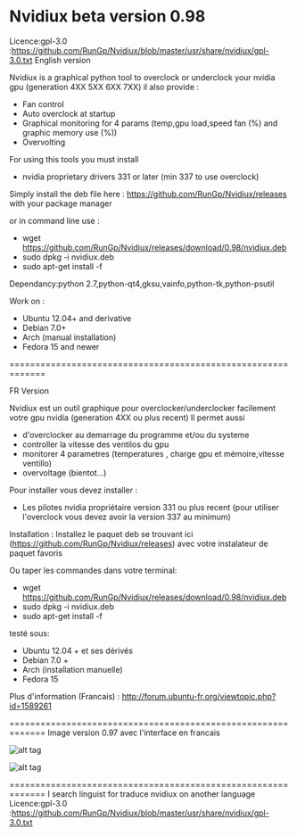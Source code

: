 # Nvidiux beta version 0.98
Licence:gpl-3.0 :https://github.com/RunGp/Nvidiux/blob/master/usr/share/nvidiux/gpl-3.0.txt
English version

Nvidiux is a graphical python tool to overclock or underclock your nvidia gpu (generation 4XX  5XX  6XX 7XX)
il also provide :
- Fan control 
- Auto overclock at startup
- Graphical monitoring for 4 params (temp,gpu load,speed fan (%) and graphic memory use (%))
- Overvolting

For using this tools you must install 
 - nvidia proprietary drivers 331 or later (min 337 to use overclock)

Simply install the deb file here : https://github.com/RunGp/Nvidiux/releases with your package manager

or in command line use :
- wget https://github.com/RunGp/Nvidiux/releases/download/0.98/nvidiux.deb
- sudo dpkg -i nvidiux.deb
- sudo apt-get install -f

 Dependancy:python 2.7,python-qt4,gksu,vainfo,python-tk,python-psutil

Work on : 
- Ubuntu 12.04+ and derivative 
- Debian 7.0+
- Arch (manual installation)
- Fedora 15 and newer 

=============================================================

FR Version

Nvidiux est un outil graphique pour overclocker/underclocker facilement votre gpu nvidia (generation 4XX ou plus recent)
Il permet aussi 
 
- d'overclocker au demarrage du programme et/ou du systeme
- controller la vitesse des ventilos du gpu
- monitorer 4 parametres (temperatures , charge gpu et mémoire,vitesse ventillo)
- overvoltage (bientot...)

Pour installer vous devez installer :
  - Les pilotes nvidia propriétaire version 331 ou plus recent (pour utiliser l'overclock vous devez avoir la version 337 au minimum)
  
Installation :
	Installez le paquet deb se trouvant ici (https://github.com/RunGp/Nvidiux/releases) avec votre instalateur de paquet favoris
	
Ou taper les commandes dans votre terminal:

- wget https://github.com/RunGp/Nvidiux/releases/download/0.98/nvidiux.deb
- sudo dpkg -i nvidiux.deb
- sudo apt-get install -f

testé sous:
- Ubuntu 12.04 + et ses dérivés
- Debian 7.0 +
- Arch (installation manuelle)
- Fedora 15

Plus d'information (Francais) : http://forum.ubuntu-fr.org/viewtopic.php?id=1589261

=============================================================
Image version 0.97 avec l'interface en francais

![alt tag](http://pix.toile-libre.org/upload/original/1438594970.png)

![alt tag](http://pix.toile-libre.org/upload/original/1438596113.png)

=============================================================
I search linguist for traduce nvidiux on another language
Licence:gpl-3.0 :https://github.com/RunGp/Nvidiux/blob/master/usr/share/nvidiux/gpl-3.0.txt

